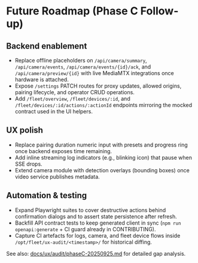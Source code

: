 # Future Roadmap (Phase C Follow-up)

## Backend enablement

- Replace offline placeholders on `/api/camera/summary`, `/api/camera/events`, `/api/camera/events/{id}/ack`, and `/api/camera/preview/{id}` with live MediaMTX integrations once hardware is attached.
- Expose `/settings` PATCH routes for proxy updates, allowed origins, pairing lifecycle, and operator CRUD operations.
- Add `/fleet/overview`, `/fleet/devices/:id`, and `/fleet/devices/:id/actions/:actionId` endpoints mirroring the mocked contract used in the UI helpers.

## UX polish

- Replace pairing duration numeric input with presets and progress ring once backend exposes time remaining.
- Add inline streaming log indicators (e.g., blinking icon) that pause when SSE drops.
- Extend camera module with detection overlays (bounding boxes) once video service publishes metadata.

## Automation & testing

- Expand Playwright suites to cover destructive actions behind confirmation dialogs and to assert state persistence after refresh.
- Backfill API contract tests to keep generated client in sync (`npm run openapi:generate` + CI guard already in CONTRIBUTING).
- Capture CI artefacts for logs, camera, and fleet device flows inside `/opt/fleet/ux-audit/<timestamp>/` for historical diffing.

See also: [docs/ux/audit/phaseC-20250925.md](ux/audit/phaseC-20250925.md) for detailed gap analysis.
